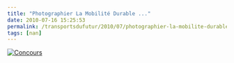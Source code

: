 ```yaml
---
title: "Photographier La Mobilité Durable ..."
date: 2010-07-16 15:25:53
permalink: /transportsdufutur/2010/07/photographier-la-mobilite-durable.html
tags: [nan]
---
```


<a href="http://eieparis17.blogspot.com/2010/04/concours-photo-du-1er-mai-au-31-aout.html" rel="lightbox"><img alt="Concours" border="0" class="asset asset-image at-xid-6a0120a66d2ad4970b01348578dfb5970c " src="/wp-content/uploads/sites/6/old/6a0120a66d2ad4970b01348578dfb5970c-500pi.jpg" title="Concours" /></a> <br />
